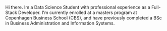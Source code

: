 Hi there. 
Im a Data Science Student with professional experience as a Full-Stack Developer. 
I'm currently enrolled at a masters program at Copenhagen Business School (CBS), and have previously completed a BSc in Business Administration and Information Systems. 

<!---
pedertanberg/pedertanberg is a ✨ special ✨ repository because its `README.md` (this file) appears on your GitHub profile.
You can click the Preview link to take a look at your changes.
--->
